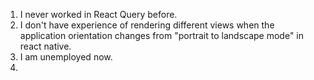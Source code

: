 

1. I never worked in React Query before.
2. I don't have experience of rendering different views when the application orientation changes from "portrait to landscape mode" in react native.
3. I am unemployed now.
4. 
